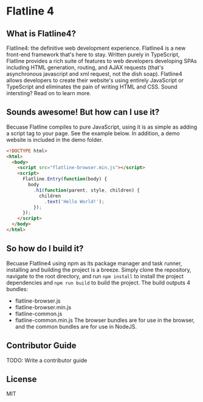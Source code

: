 # Flatline 4

## What is Flatline4?
Flatline4: the definitive web development experience. Flatline4 is a new front-end framework that's here to stay. Written purely in TypeScript, Flatline provides
a rich suite of features to web developers developing SPAs including HTML generation, routing, and AJAX requests (that's asynchronous javascript and xml request, not the dish soap).
Flatline4 allows developers to create their website's using entirely JavaScript or TypeScript and eliminates the pain of writing HTML and CSS. Sound intersting? Read on to learn more.

## Sounds awesome! But how can I use it?
Becuase Flatline compiles to pure JavaScript, using it is as simple as adding a script tag to your page. See the example below. In addition, a demo website is included in the demo folder.
```html
<!DOCTYPE html>
<html>
  <body>
    <script src="flatline-browser.min.js"></script>
    <script>
      Flatline.Entry(function(body) {
        body
          .h1(function(parent, style, children) {
            children
              .text('Hello World!');
          });
      });
    </script>
  </body>
</html>
```
  
## So how do I build it?
Becuase Flatline4 using npm as its package manager and task runner, installing and building the project is a breeze. Simply clone the repository, navigate to the root directory,
and run `npm install` to install the project dependencies and `npm run build` to build the project. The build outputs 4 bundles:
* flatline-browser.js
* flatline-browser.min.js
* flatline-common.js
* flatline-common.min.js
The browser bundles are for use in the browser, and the common bundles are for use in NodeJS.

## Contributor Guide
TODO: Write a contributor guide

## License
MIT